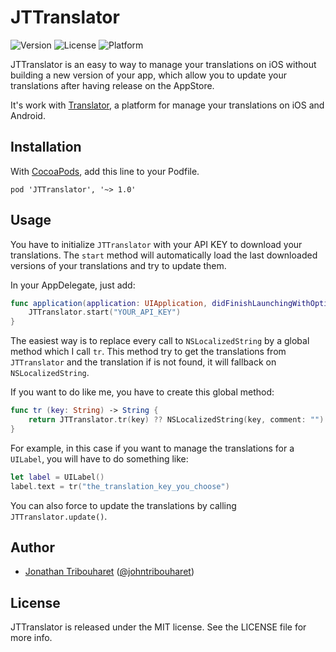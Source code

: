# JTTranslator

![Version](https://img.shields.io/cocoapods/v/JTTranslator.svg)
![License](https://img.shields.io/cocoapods/l/JTTranslator.svg)
![Platform](https://img.shields.io/cocoapods/p/JTTranslator.svg)

JTTranslator is an easy to way to manage your translations on iOS without building a new version of your app, which allow you to update your translations after having release on the AppStore.

It's work with [Translator](https://translator.eivo.fr), a platform for manage your translations on iOS and Android.

## Installation

With [CocoaPods](http://cocoapods.org), add this line to your Podfile.

    pod 'JTTranslator', '~> 1.0'


## Usage

You have to initialize `JTTranslator` with your API KEY to download your translations.
The `start` method will automatically load the last downloaded versions of your translations and try to update them.

In your AppDelegate, just add:

```swift
func application(application: UIApplication, didFinishLaunchingWithOptions launchOptions: [NSObject: AnyObject]?) -> Bool {
    JTTranslator.start("YOUR_API_KEY")
}
```


The easiest way is to replace every call to `NSLocalizedString` by a global method which I call `tr`. This method try to get the translations from `JTTranslator` and the translation if is not found, it will fallback on `NSLocalizedString`.

If you want to do like me, you have to create this global method:

```swift
func tr (key: String) -> String {
    return JTTranslator.tr(key) ?? NSLocalizedString(key, comment: "")
}
```

For example, in this case if you want to manage the translations for a `UILabel`, you will have to do something like:

```swift
let label = UILabel()
label.text = tr("the_translation_key_you_choose")
```

You can also force to update the translations by calling `JTTranslator.update()`.

## Author

- [Jonathan Tribouharet](https://github.com/jonathantribouharet) ([@johntribouharet](https://twitter.com/johntribouharet))

## License

JTTranslator is released under the MIT license. See the LICENSE file for more info.

